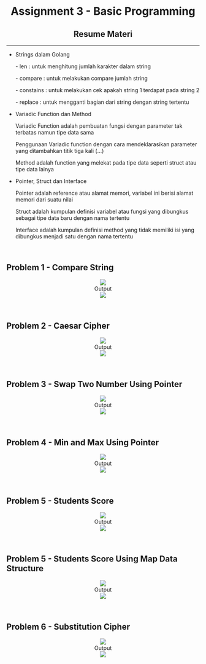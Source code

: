 
<h1 align="center">Assignment 3 - Basic Programming</h1>
<h2 align="center">Resume Materi</h2>
<hr>

<ul>
    <li>Strings dalam Golang</li>
        <p>- len : untuk menghitung jumlah karakter dalam string</p>
        <p>- compare : untuk melakukan compare jumlah string</p>
        <p>- constains : untuk melakukan cek apakah string 1 terdapat pada string 2</p>
        <p>- replace : untuk mengganti bagian dari string dengan string tertentu</p>
    <li>Variadic Function dan Method</li>
        <p>Variadic Function adalah pembuatan fungsi dengan parameter tak terbatas namun tipe data sama</p>
        <p>Penggunaan Variadic function dengan cara mendeklarasikan parameter yang ditambahkan titik tiga kali (...)</p>
        <p>Method adalah function yang melekat pada tipe data seperti struct atau tipe data lainya</p>
    <li>Pointer, Struct dan Interface</li>
        <p>Pointer adalah reference atau alamat memori, variabel ini berisi alamat memori dari suatu nilai</p>
        <p>Struct adalah kumpulan definisi variabel atau fungsi yang dibungkus sebagai tipe data baru dengan nama tertentu</p>
        <p>Interface adalah kumpulan definisi method yang tidak memiliki isi yang dibungkus menjadi satu dengan nama tertentu</p>
</ul>
<br>

<h2>Problem 1 - Compare String</h2>
<p align="center">
    <img src="screenshots/problem1_code.png">
    <br>
    Output
    <br>
    <img src="screenshots/problem1_output.png">
</p>
<br>
<h2>Problem 2 - Caesar Cipher</h2>
<p align="center">
    <img src="screenshots/problem2_code.png">
    <br>
    Output
    <br>
    <img src="screenshots/problem2_output.png">
</p>
<br>
<h2>Problem 3 - Swap Two Number Using Pointer</h2>
<p align="center">
    <img src="screenshots/problem3_code.png">
    <br>
    Output
    <br>
    <img src="screenshots/problem3_output.png">
</p>
<br>
<h2>Problem 4 - Min and Max Using Pointer</h2>
<p align="center">
    <img src="screenshots/problem4_code.png">
    <br>
    Output
    <br>
    <img src="screenshots/problem4_output.png">
</p>
<br>
<h2>Problem 5 - Students Score</h2>
<p align="center">
    <img src="screenshots/problem5_code.png">
    <br>
    Output
    <br>
    <img src="screenshots/problem5_output.png">
</p>
<br>
<h2>Problem 5 - Students Score Using Map Data Structure</h2>
<p align="center">
    <img src="screenshots/problem5_code_usingmap.png">
    <br>
    Output
    <br>
    <img src="screenshots/problem5_output_usingmap.png">
</p>
<br>
<h2>Problem 6 - Substitution Cipher</h2>
<p align="center">
    <img src="screenshots/problem6_code.png">
    <br>
    Output
    <br>
    <img src="screenshots/problem6_output.png">
</p>